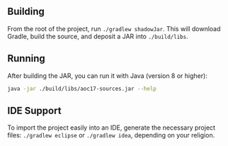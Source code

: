 Building
--------

From the root of the project, run `./gradlew shadowJar`. This will download Gradle, build the source, and deposit a JAR into `./build/libs`.

Running
-------

After building the JAR, you can run it with Java (version 8 or higher):

```bash
java -jar ./build/libs/aoc17-sources.jar --help 
```

IDE Support
-----------

To import the project easily into an IDE, generate the necessary project files: `./gradlew eclipse` or `./gradlew idea`, depending on your religion.
